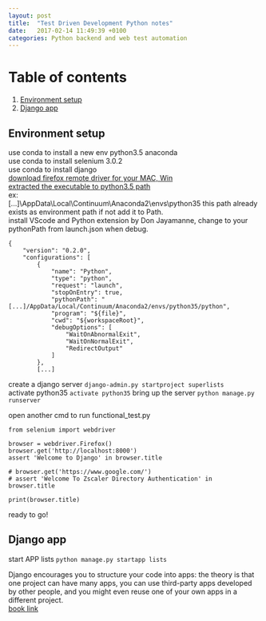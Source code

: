 ```yaml
---  
layout: post  
title:  "Test Driven Development Python notes"  
date:   2017-02-14 11:49:39 +0100  
categories: Python backend and web test automation  
---  
```


# Table of contents  
1. [Environment setup](#setup)  
2. [Django app](#firstDjangoApp)


## Environment setup <a name=setup></a>
use conda to install a new env python3.5 anaconda  
use conda to install selenium 3.0.2  
use conda to install django  
[download firefox remote driver for your MAC, Win](https://developer.mozilla.org/en-US/docs/Mozilla/QA/Marionette/WebDriver)  
[extracted the executable to python3.5 path](http://stackoverflow.com/questions/40208051/selenium-using-python-geckodriver-executable-needs-to-be-in-path)  
ex:   
[...]\AppData\Local\Continuum\Anaconda2\envs\python35  this path already exists as environment path if not add it to Path.  
install VScode and Python extension by Don Jayamanne, change to your pythonPath from launch.json when debug.

```
{
    "version": "0.2.0",
    "configurations": [
        {
            "name": "Python",
            "type": "python",
            "request": "launch",
            "stopOnEntry": true,
            "pythonPath": "[...]/AppData/Local/Continuum/Anaconda2/envs/python35/python",
            "program": "${file}",
            "cwd": "${workspaceRoot}",
            "debugOptions": [
                "WaitOnAbnormalExit",
                "WaitOnNormalExit",
                "RedirectOutput"
            ]
        },
        [...]
```

create a django server `django-admin.py startproject superlists`  
activate python35 `activate python35`
bring up the server `python manage.py runserver`

open another cmd to run functional_test.py

```
from selenium import webdriver

browser = webdriver.Firefox()
browser.get('http://localhost:8000')
assert 'Welcome to Django' in browser.title

# browser.get('https://www.google.com/')
# assert 'Welcome To Zscaler Directory Authentication' in browser.title

print(browser.title)
```

ready to go!

## Django app <a name="firstDjangoApp"></a>  
start APP lists `python manage.py startapp lists`

Django encourages you to structure your code into apps: the theory is that one project can have many apps, you can use third-party apps developed by other people, and you might even reuse one of your own apps in a different project.  
[book link](http://chimera.labs.oreilly.com/books/1234000000754/ch03.html#_unit_tests_and_how_they_differ_from_functional_tests)




